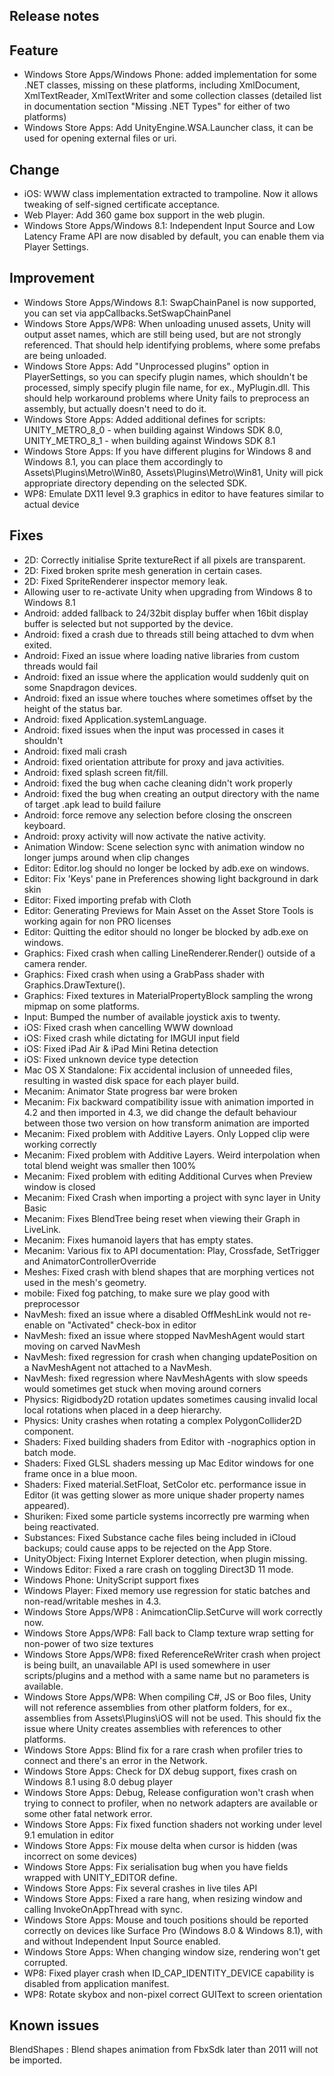## Release notes

## Feature

-   Windows Store Apps/Windows Phone: added implementation for some .NET classes, missing on these platforms, including XmlDocument, XmlTextReader, XmlTextWriter and some collection classes (detailed list in documentation section \"Missing .NET Types\" for either of two platforms)
-   Windows Store Apps: Add UnityEngine.WSA.Launcher class, it can be used for opening external files or uri.

## Change

-   iOS: WWW class implementation extracted to trampoline. Now it allows tweaking of self-signed certificate acceptance.
-   Web Player: Add 360 game box support in the web plugin.
-   Windows Store Apps/Windows 8.1: Independent Input Source and Low Latency Frame API are now disabled by default, you can enable them via Player Settings.

## Improvement

-   Windows Store Apps/Windows 8.1: SwapChainPanel is now supported, you can set via appCallbacks.SetSwapChainPanel
-   Windows Store Apps/WP8: When unloading unused assets, Unity will output asset names, which are still being used, but are not strongly referenced. That should help identifying problems, where some prefabs are being unloaded.
-   Windows Store Apps: Add \"Unprocessed plugins\" option in PlayerSettings, so you can specify plugin names, which shouldn\'t be processed, simply specify plugin file name, for ex., MyPlugin.dll. This should help workaround problems where Unity fails to preprocess an assembly, but actually doesn\'t need to do it.
-   Windows Store Apps: Added additional defines for scripts: UNITY_METRO_8\_0 - when building against Windows SDK 8.0, UNITY_METRO_8\_1 - when building against Windows SDK 8.1
-   Windows Store Apps: If you have different plugins for Windows 8 and Windows 8.1, you can place them accordingly to Assets\\Plugins\\Metro\\Win80, Assets\\Plugins\\Metro\\Win81, Unity will pick appropriate directory depending on the selected SDK.
-   WP8: Emulate DX11 level 9.3 graphics in editor to have features similar to actual device

## Fixes

-   2D: Correctly initialise Sprite textureRect if all pixels are transparent.
-   2D: Fixed broken sprite mesh generation in certain cases.
-   2D: Fixed SpriteRenderer inspector memory leak.
-   Allowing user to re-activate Unity when upgrading from Windows 8 to Windows 8.1
-   Android: added fallback to 24/32bit display buffer when 16bit display buffer is selected but not supported by the device.
-   Android: fixed a crash due to threads still being attached to dvm when exited.
-   Android: Fixed an issue where loading native libraries from custom threads would fail
-   Android: fixed an issue where the application would suddenly quit on some Snapdragon devices.
-   Android: fixed an issue where touches where sometimes offset by the height of the status bar.
-   Android: fixed Application.systemLanguage.
-   Android: fixed issues when the input was processed in cases it shouldn\'t
-   Android: fixed mali crash
-   Android: fixed orientation attribute for proxy and java activities.
-   Android: fixed splash screen fit/fill.
-   Android: fixed the bug when cache cleaning didn\'t work properly
-   Android: fixed the bug when creating an output directory with the name of target .apk lead to build failure
-   Android: force remove any selection before closing the onscreen keyboard.
-   Android: proxy activity will now activate the native activity.
-   Animation Window: Scene selection sync with animation window no longer jumps around when clip changes
-   Editor: Editor.log should no longer be locked by adb.exe on windows.
-   Editor: Fix \'Keys\' pane in Preferences showing light background in dark skin
-   Editor: Fixed importing prefab with Cloth
-   Editor: Generating Previews for Main Asset on the Asset Store Tools is working again for non PRO licenses
-   Editor: Quitting the editor should no longer be blocked by adb.exe on windows.
-   Graphics: Fixed crash when calling LineRenderer.Render() outside of a camera render.
-   Graphics: Fixed crash when using a GrabPass shader with Graphics.DrawTexture().
-   Graphics: Fixed textures in MaterialPropertyBlock sampling the wrong mipmap on some platforms.
-   Input: Bumped the number of available joystick axis to twenty.
-   iOS: Fixed crash when cancelling WWW download
-   iOS: Fixed crash while dictating for IMGUI input field
-   iOS: Fixed iPad Air & iPad Mini Retina detection
-   iOS: Fixed unknown device type detection
-   Mac OS X Standalone: Fix accidental inclusion of unneeded files, resulting in wasted disk space for each player build.
-   Mecanim: Animator State progress bar were broken
-   Mecanim: Fix backward compatibility issue with animation imported in 4.2 and then imported in 4.3, we did change the default behaviour between those two version on how transform animation are imported
-   Mecanim: Fixed problem with Additive Layers. Only Lopped clip were working correctly
-   Mecanim: Fixed problem with Additive Layers. Weird interpolation when total blend weight was smaller then 100%
-   Mecanim: Fixed problem with editing Additional Curves when Preview window is closed
-   Mecanim: Fixed Crash when importing a project with sync layer in Unity Basic
-   Mecanim: Fixes BlendTree being reset when viewing their Graph in LiveLink.
-   Mecanim: Fixes humanoid layers that has empty states.
-   Mecanim: Various fix to API documentation: Play, Crossfade, SetTrigger and AnimatorControllerOverride
-   Meshes: Fixed crash with blend shapes that are morphing vertices not used in the mesh\'s geometry.
-   mobile: Fixed fog patching, to make sure we play good with preprocessor
-   NavMesh: fixed an issue where a disabled OffMeshLink would not re-enable on \"Activated\" check-box in editor
-   NavMesh: fixed an issue where stopped NavMeshAgent would start moving on carved NavMesh
-   NavMesh: fixed regression for crash when changing updatePosition on a NavMeshAgent not attached to a NavMesh.
-   NavMesh: fixed regression where NavMeshAgents with slow speeds would sometimes get stuck when moving around corners
-   Physics: Rigidbody2D rotation updates sometimes causing invalid local local rotations when placed in a deep hierarchy.
-   Physics: Unity crashes when rotating a complex PolygonCollider2D component.
-   Shaders: Fixed building shaders from Editor with -nographics option in batch mode.
-   Shaders: Fixed GLSL shaders messing up Mac Editor windows for one frame once in a blue moon.
-   Shaders: Fixed material.SetFloat, SetColor etc. performance issue in Editor (it was getting slower as more unique shader property names appeared).
-   Shuriken: Fixed some particle systems incorrectly pre warming when being reactivated.
-   Substances: Fixed Substance cache files being included in iCloud backups; could cause apps to be rejected on the App Store.
-   UnityObject: Fixing Internet Explorer detection, when plugin missing.
-   Windows Editor: Fixed a rare crash on toggling Direct3D 11 mode.
-   Windows Phone: UnityScript support fixes
-   Windows Player: Fixed memory use regression for static batches and non-read/writable meshes in 4.3.
-   Windows Store Apps/WP8 : AnimcationClip.SetCurve will work correctly now.
-   Windows Store Apps/WP8: Fall back to Clamp texture wrap setting for non-power of two size textures
-   Windows Store Apps/WP8: fixed ReferenceReWriter crash when project is being built, an unavailable API is used somewhere in user scripts/plugins and a method with a same name but no parameters is available.
-   Windows Store Apps/WP8: When compiling C#, JS or Boo files, Unity will not reference assemblies from other platform folders, for ex., assemblies from Assets\\Plugins\\iOS will not be used. This should fix the issue where Unity creates assemblies with references to other platforms.
-   Windows Store Apps: Blind fix for a rare crash when profiler tries to connect and there\'s an error in the Network.
-   Windows Store Apps: Check for DX debug support, fixes crash on Windows 8.1 using 8.0 debug player
-   Windows Store Apps: Debug, Release configuration won\'t crash when trying to connect to profiler, when no network adapters are available or some other fatal network error.
-   Windows Store Apps: Fix fixed function shaders not working under level 9.1 emulation in editor
-   Windows Store Apps: Fix mouse delta when cursor is hidden (was incorrect on some devices)
-   Windows Store Apps: Fix serialisation bug when you have fields wrapped with UNITY_EDITOR define.
-   Windows Store Apps: Fix several crashes in live tiles API
-   Windows Store Apps: Fixed a rare hang, when resizing window and calling InvokeOnAppThread with sync.
-   Windows Store Apps: Mouse and touch positions should be reported correctly on devices like Surface Pro (Windows 8.0 & Windows 8.1), with and without Independent Input Source enabled.
-   Windows Store Apps: When changing window size, rendering won\'t get corrupted.
-   WP8: Fixed player crash when ID_CAP_IDENTITY_DEVICE capability is disabled from application manifest.
-   WP8: Rotate skybox and non-pixel correct GUIText to screen orientation

## Known issues

BlendShapes : Blend shapes animation from FbxSdk later than 2011 will not be imported.
